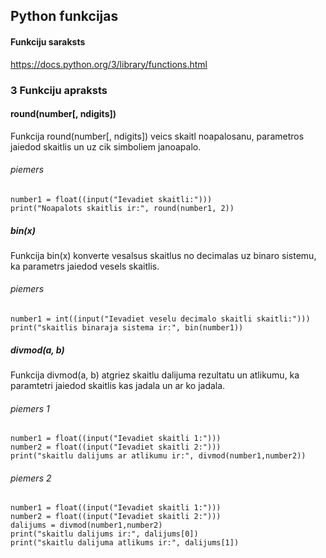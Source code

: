 ## Python funkcijas
#### Funkciju saraksts
https://docs.python.org/3/library/functions.html


### 3 Funkciju apraksts
#### round(number[, ndigits])
 Funkcija round(number[, ndigits]) veics skaitl noapalosanu, parametros jaiedod skaitlis un uz cik simboliem janoapalo.
 ###### piemers
 ```
 number1 = float((input("Ievadiet skaitli:")))
 print("Noapalots skaitlis ir:", round(number1, 2))
 ```

##### bin(x)
 Funkcija bin(x) konverte vesalsus skaitlus no decimalas uz binaro sistemu, ka parametrs jaiedod vesels skaitlis.
 ###### piemers
 ```
 number1 = int((input("Ievadiet veselu decimalo skaitli skaitli:")))
 print("skaitlis binaraja sistema ir:", bin(number1))
 ```

##### divmod(a, b)
 Funkcija divmod(a, b) atgriez skaitlu dalijuma rezultatu un atlikumu, ka paramtetri jaiedod skaitlis kas jadala un ar ko jadala.
 ###### piemers 1
 ```
 number1 = float((input("Ievadiet skaitli 1:")))
 number2 = float((input("Ievadiet skaitli 2:")))
 print("skaitlu dalijums ar atlikumu ir:", divmod(number1,number2))
 ```
 ###### piemers 2
 ```
 number1 = float((input("Ievadiet skaitli 1:")))
 number2 = float((input("Ievadiet skaitli 2:")))
 dalijums = divmod(number1,number2)
 print("skaitlu dalijums ir:", dalijums[0])
 print("skaitlu dalijuma atlikums ir:", dalijums[1])
 ```